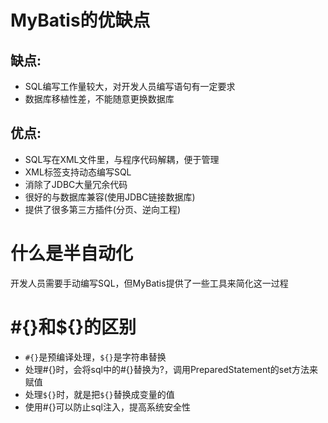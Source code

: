 # MyBatis的优缺点

## 缺点:

- SQL编写工作量较大，对开发人员编写语句有一定要求
- 数据库移植性差，不能随意更换数据库

## 优点:

- SQL写在XML文件里，与程序代码解耦，便于管理
- XML标签支持动态编写SQL
- 消除了JDBC大量冗余代码
- 很好的与数据库兼容(使用JDBC链接数据库)
- 提供了很多第三方插件(分页、逆向工程)



# 什么是半自动化

开发人员需要手动编写SQL，但MyBatis提供了一些工具来简化这一过程



# #{}和${}的区别

- `#{}`是预编译处理，`${}`是字符串替换
- 处理#{}时，会将sql中的#{}替换为?，调用PreparedStatement的set方法来赋值
- 处理`${}`时，就是把`${}`替换成变量的值
- 使用#{}可以防止sql注入，提高系统安全性